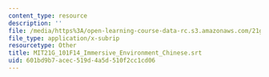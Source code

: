 ```yaml
---
content_type: resource
description: ''
file: /media/https%3A/open-learning-course-data-rc.s3.amazonaws.com/21g-101-chinese-i-regular-fall-2014/601bd9b7acec519d4a5d510f2cc1cd06_MIT21G_101F14_Immersive_Environment_Chinese.srt
file_type: application/x-subrip
resourcetype: Other
title: MIT21G_101F14_Immersive_Environment_Chinese.srt
uid: 601bd9b7-acec-519d-4a5d-510f2cc1cd06
---
```

